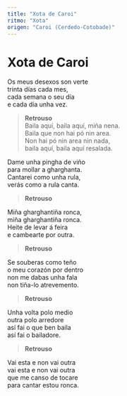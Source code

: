 ```yaml
---
title: "Xota de Caroi"
ritmo: "Xota"
origen: "Caroi (Cerdedo-Cotobade)"
---
```


# Xota de Caroi

Os meus desexos son verte<br> trinta días cada mes, <br>cada semana o seu día<br> e cada día unha vez.

> **Retrouso**<br> Baila aquí, baila aquí, miña nena.<br> Baila que non hai pó nin area.<br> Non hai pó nin area nin nada,<br> baila aquí, baila aquí resalada.
 
Dame unha pingha de viño<br> para mollar a gharghanta.<br> Cantarei como unha rula, <br>verás como a rula canta.

> **Retrouso**

Miña gharghantiña ronca, <br>miña gharghantiña ronca. <br> Heite de levar á feira<br> e cambearte por outra.

> **Retrouso**

Se souberas como teño<br> o meu corazón por dentro<br> non me dabas unha fala<br> non tiña-lo atrevemento.

> **Retrouso**

Unha volta polo medio<br> outra polo arredore<br> así fai o que ben baila<br> así fai o bailadore.

> **Retrouso**

Vai esta e non vai outra<br> vai esta e non vai outra<br> que me canso de tocare<br> para cantar estou ronca.